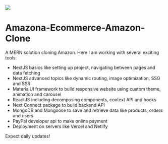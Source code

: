 
![](https://tokei.rs/b1/github/YamiTL/Amazona-Ecommerce-Amazon-Clone)

# Amazona-Ecommerce-Amazon-Clone
A MERN solution cloning Amazon. Here I am working with several exciting tools: 
- NextJS basics like setting up project, navigating between pages and data fetching
- NextJS advanced topics like dynamic routing, image optimization,  SSG and SSR
- MaterialUI framework to build responsive website using custom theme, animation and carousel
- ReactJS including decomposing components, context API and hooks
- Next Connect package to build backend API
- MongoDB and Mongoose to save and retrieve data like products, orders and users
- PayPal developer api to make online payment
- Deployment on servers like Vercel and Netlify


Expect daily updates!
